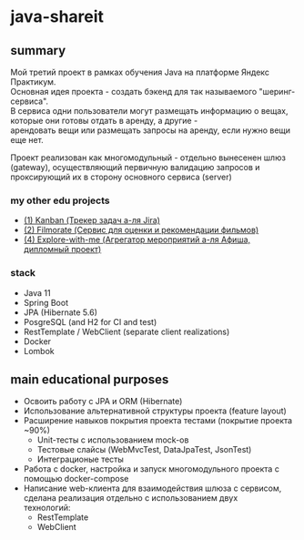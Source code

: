 # java-shareit

## summary
Мой третий проект в рамках обучения Java на платформе Яндекс Практикум.  
Основная идея проекта - создать бэкенд для так называемого "шеринг-сервиса".  
В сервиса одни пользователи могут размещать информацию о вещах, которые они готовы отдать в аренду, а другие -   
арендовать вещи или размещать запросы на аренду, если нужно вещи еще нет.  

Проект реализован как многомодульный - отдельно вынесенен шлюз (gateway), осуществляющий первичную валидацию запросов и   
проксирующий их в сторону основного сервиса (server)

### my other edu projects
- [(1) Kanban (Трекер задач а-ля Jira)](https://github.com/c0m14/java-kanban/blob/main/README.md)
- [(2) Filmorate (Сервис для оценки и рекомендации фильмов)](https://github.com/c0m14/java-filmorate/blob/main/README.md)
- [(4) Explore-with-me (Агрегатор мероприятий а-ля Афиша, дипломный проект)](https://github.com/c0m14/graduate_java-explore-with-me/blob/main/README.md)

### stack

- Java 11
- Spring Boot
- JPA (Hibernate 5.6)
- PosgreSQL (and H2 for CI and test)
- RestTemplate / WebClient (separate client realizations)
- Docker
- Lombok

## main educational purposes
- Освоить работу с JPA и ORM (Hibernate)
- Использование альтернативной структуры проекта (feature layout)
- Расширение навыков покрытия проекта тестами (покрытие проекта ~90%)
  - Unit-тесты с использованием mock-ов
  - Тестовые слайсы (WebMvcTest, DataJpaTest, JsonTest)
  - Интеграционые тесты
- Работа с docker, настройка и запуск многомодульного проекта с помощью docker-compose
- Написание web-клиента для взаимодействия шлюза с сервисом, сделана реализация отдельно с использованием двух   
технологий:
  - RestTemplate
  - WebClient

